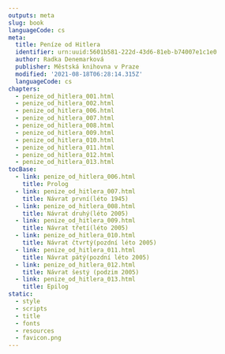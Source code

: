 ```yaml
---
outputs: meta
slug: book
languageCode: cs
meta:
  title: Peníze od Hitlera
  identifier: urn:uuid:5601b581-222d-43d6-81eb-b74007e1c1e0
  author: Radka Denemarková
  publisher: Městská knihovna v Praze
  modified: '2021-08-18T06:28:14.315Z'
  languageCode: cs
chapters:
  - penize_od_hitlera_001.html
  - penize_od_hitlera_002.html
  - penize_od_hitlera_006.html
  - penize_od_hitlera_007.html
  - penize_od_hitlera_008.html
  - penize_od_hitlera_009.html
  - penize_od_hitlera_010.html
  - penize_od_hitlera_011.html
  - penize_od_hitlera_012.html
  - penize_od_hitlera_013.html
tocBase:
  - link: penize_od_hitlera_006.html
    title: Prolog
  - link: penize_od_hitlera_007.html
    title: Návrat první(léto 1945)
  - link: penize_od_hitlera_008.html
    title: Návrat druhý(léto 2005)
  - link: penize_od_hitlera_009.html
    title: Návrat třetí(léto 2005)
  - link: penize_od_hitlera_010.html
    title: Návrat čtvrtý(pozdní léto 2005)
  - link: penize_od_hitlera_011.html
    title: Návrat pátý(pozdní léto 2005)
  - link: penize_od_hitlera_012.html
    title: Návrat šestý (podzim 2005)
  - link: penize_od_hitlera_013.html
    title: Epilog
static:
  - style
  - scripts
  - title
  - fonts
  - resources
  - favicon.png
---
```

